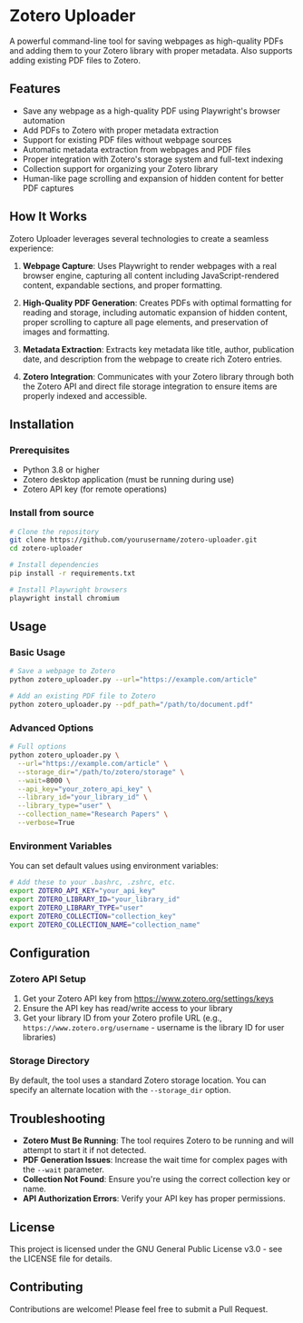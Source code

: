 # Zotero Uploader

A powerful command-line tool for saving webpages as high-quality PDFs and adding them to your Zotero library with proper metadata. Also supports adding existing PDF files to Zotero.

## Features

- Save any webpage as a high-quality PDF using Playwright's browser automation
- Add PDFs to Zotero with proper metadata extraction
- Support for existing PDF files without webpage sources
- Automatic metadata extraction from webpages and PDF files
- Proper integration with Zotero's storage system and full-text indexing
- Collection support for organizing your Zotero library
- Human-like page scrolling and expansion of hidden content for better PDF captures

## How It Works

Zotero Uploader leverages several technologies to create a seamless experience:

1. **Webpage Capture**: Uses Playwright to render webpages with a real browser engine, capturing all content including JavaScript-rendered content, expandable sections, and proper formatting.

2. **High-Quality PDF Generation**: Creates PDFs with optimal formatting for reading and storage, including automatic expansion of hidden content, proper scrolling to capture all page elements, and preservation of images and formatting.

3. **Metadata Extraction**: Extracts key metadata like title, author, publication date, and description from the webpage to create rich Zotero entries.

4. **Zotero Integration**: Communicates with your Zotero library through both the Zotero API and direct file storage integration to ensure items are properly indexed and accessible.

## Installation

### Prerequisites

- Python 3.8 or higher
- Zotero desktop application (must be running during use)
- Zotero API key (for remote operations)

### Install from source

```bash
# Clone the repository
git clone https://github.com/yourusername/zotero-uploader.git
cd zotero-uploader

# Install dependencies
pip install -r requirements.txt

# Install Playwright browsers
playwright install chromium
```

## Usage

### Basic Usage

```bash
# Save a webpage to Zotero
python zotero_uploader.py --url="https://example.com/article"

# Add an existing PDF file to Zotero
python zotero_uploader.py --pdf_path="/path/to/document.pdf"
```

### Advanced Options

```bash
# Full options
python zotero_uploader.py \
  --url="https://example.com/article" \
  --storage_dir="/path/to/zotero/storage" \
  --wait=8000 \
  --api_key="your_zotero_api_key" \
  --library_id="your_library_id" \
  --library_type="user" \
  --collection_name="Research Papers" \
  --verbose=True
```

### Environment Variables

You can set default values using environment variables:

```bash
# Add these to your .bashrc, .zshrc, etc.
export ZOTERO_API_KEY="your_api_key"
export ZOTERO_LIBRARY_ID="your_library_id"
export ZOTERO_LIBRARY_TYPE="user"
export ZOTERO_COLLECTION="collection_key"
export ZOTERO_COLLECTION_NAME="collection_name"
```

## Configuration

### Zotero API Setup

1. Get your Zotero API key from https://www.zotero.org/settings/keys
2. Ensure the API key has read/write access to your library
3. Get your library ID from your Zotero profile URL (e.g., `https://www.zotero.org/username` - username is the library ID for user libraries)

### Storage Directory

By default, the tool uses a standard Zotero storage location. You can specify an alternate location with the `--storage_dir` option.

## Troubleshooting

- **Zotero Must Be Running**: The tool requires Zotero to be running and will attempt to start it if not detected.
- **PDF Generation Issues**: Increase the wait time for complex pages with the `--wait` parameter.
- **Collection Not Found**: Ensure you're using the correct collection key or name.
- **API Authorization Errors**: Verify your API key has proper permissions.

## License

This project is licensed under the GNU General Public License v3.0 - see the LICENSE file for details.

## Contributing

Contributions are welcome! Please feel free to submit a Pull Request.
